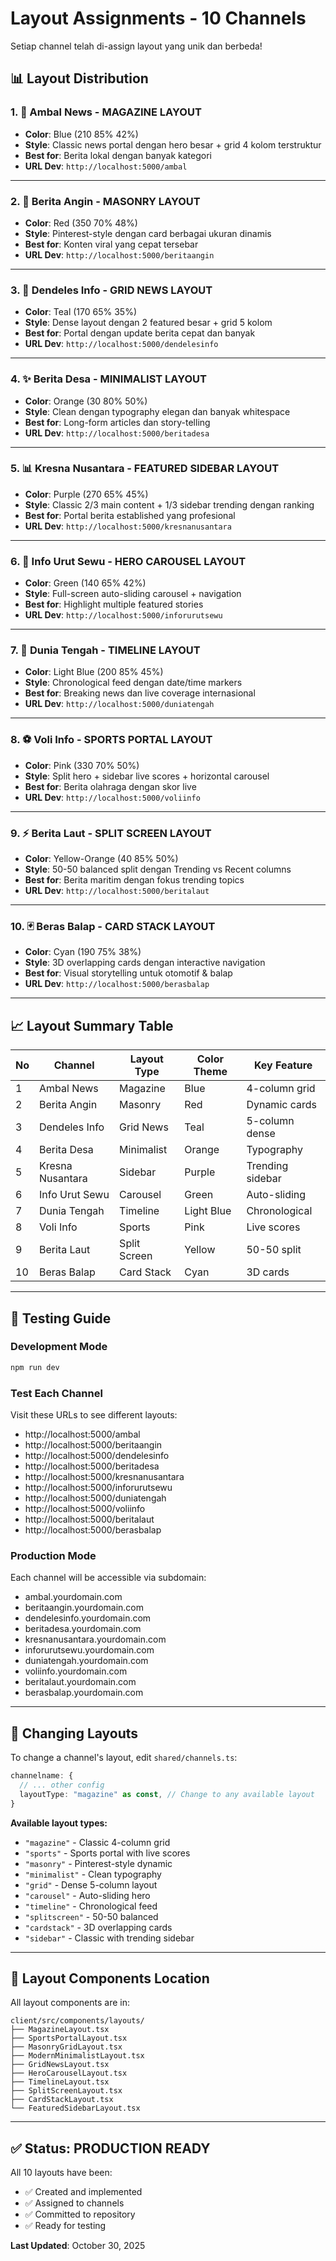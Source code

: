 # Layout Assignments - 10 Channels

Setiap channel telah di-assign layout yang unik dan berbeda!

## 📊 Layout Distribution

### 1. 📰 Ambal News - **MAGAZINE LAYOUT**
- **Color**: Blue (210 85% 42%)
- **Style**: Classic news portal dengan hero besar + grid 4 kolom terstruktur
- **Best for**: Berita lokal dengan banyak kategori
- **URL Dev**: `http://localhost:5000/ambal`

---

### 2. 📌 Berita Angin - **MASONRY LAYOUT**
- **Color**: Red (350 70% 48%)
- **Style**: Pinterest-style dengan card berbagai ukuran dinamis
- **Best for**: Konten viral yang cepat tersebar
- **URL Dev**: `http://localhost:5000/beritaangin`

---

### 3. 🎯 Dendeles Info - **GRID NEWS LAYOUT**
- **Color**: Teal (170 65% 35%)
- **Style**: Dense layout dengan 2 featured besar + grid 5 kolom
- **Best for**: Portal dengan update berita cepat dan banyak
- **URL Dev**: `http://localhost:5000/dendelesinfo`

---

### 4. ✨ Berita Desa - **MINIMALIST LAYOUT**
- **Color**: Orange (30 80% 50%)
- **Style**: Clean dengan typography elegan dan banyak whitespace
- **Best for**: Long-form articles dan story-telling
- **URL Dev**: `http://localhost:5000/beritadesa`

---

### 5. 📊 Kresna Nusantara - **FEATURED SIDEBAR LAYOUT**
- **Color**: Purple (270 65% 45%)
- **Style**: Classic 2/3 main content + 1/3 sidebar trending dengan ranking
- **Best for**: Portal berita established yang profesional
- **URL Dev**: `http://localhost:5000/kresnanusantara`

---

### 6. 🎠 Info Urut Sewu - **HERO CAROUSEL LAYOUT**
- **Color**: Green (140 65% 42%)
- **Style**: Full-screen auto-sliding carousel + navigation
- **Best for**: Highlight multiple featured stories
- **URL Dev**: `http://localhost:5000/inforurutsewu`

---

### 7. 📅 Dunia Tengah - **TIMELINE LAYOUT**
- **Color**: Light Blue (200 85% 45%)
- **Style**: Chronological feed dengan date/time markers
- **Best for**: Breaking news dan live coverage internasional
- **URL Dev**: `http://localhost:5000/duniatengah`

---

### 8. ⚽ Voli Info - **SPORTS PORTAL LAYOUT**
- **Color**: Pink (330 70% 50%)
- **Style**: Split hero + sidebar live scores + horizontal carousel
- **Best for**: Berita olahraga dengan skor live
- **URL Dev**: `http://localhost:5000/voliinfo`

---

### 9. ⚡ Berita Laut - **SPLIT SCREEN LAYOUT**
- **Color**: Yellow-Orange (40 85% 50%)
- **Style**: 50-50 balanced split dengan Trending vs Recent columns
- **Best for**: Berita maritim dengan fokus trending topics
- **URL Dev**: `http://localhost:5000/beritalaut`

---

### 10. 🃏 Beras Balap - **CARD STACK LAYOUT**
- **Color**: Cyan (190 75% 38%)
- **Style**: 3D overlapping cards dengan interactive navigation
- **Best for**: Visual storytelling untuk otomotif & balap
- **URL Dev**: `http://localhost:5000/berasbalap`

---

## 📈 Layout Summary Table

| No | Channel | Layout Type | Color Theme | Key Feature |
|----|---------|-------------|-------------|-------------|
| 1 | Ambal News | Magazine | Blue | 4-column grid |
| 2 | Berita Angin | Masonry | Red | Dynamic cards |
| 3 | Dendeles Info | Grid News | Teal | 5-column dense |
| 4 | Berita Desa | Minimalist | Orange | Typography |
| 5 | Kresna Nusantara | Sidebar | Purple | Trending sidebar |
| 6 | Info Urut Sewu | Carousel | Green | Auto-sliding |
| 7 | Dunia Tengah | Timeline | Light Blue | Chronological |
| 8 | Voli Info | Sports | Pink | Live scores |
| 9 | Berita Laut | Split Screen | Yellow | 50-50 split |
| 10 | Beras Balap | Card Stack | Cyan | 3D cards |

---

## 🚀 Testing Guide

### Development Mode
```bash
npm run dev
```

### Test Each Channel
Visit these URLs to see different layouts:
- http://localhost:5000/ambal
- http://localhost:5000/beritaangin
- http://localhost:5000/dendelesinfo
- http://localhost:5000/beritadesa
- http://localhost:5000/kresnanusantara
- http://localhost:5000/inforurutsewu
- http://localhost:5000/duniatengah
- http://localhost:5000/voliinfo
- http://localhost:5000/beritalaut
- http://localhost:5000/berasbalap

### Production Mode
Each channel will be accessible via subdomain:
- ambal.yourdomain.com
- beritaangin.yourdomain.com
- dendelesinfo.yourdomain.com
- beritadesa.yourdomain.com
- kresnanusantara.yourdomain.com
- inforurutsewu.yourdomain.com
- duniatengah.yourdomain.com
- voliinfo.yourdomain.com
- beritalaut.yourdomain.com
- berasbalap.yourdomain.com

---

## 🎨 Changing Layouts

To change a channel's layout, edit `shared/channels.ts`:

```typescript
channelname: {
  // ... other config
  layoutType: "magazine" as const, // Change to any available layout
}
```

**Available layout types:**
- `"magazine"` - Classic 4-column grid
- `"sports"` - Sports portal with live scores
- `"masonry"` - Pinterest-style dynamic
- `"minimalist"` - Clean typography
- `"grid"` - Dense 5-column layout
- `"carousel"` - Auto-sliding hero
- `"timeline"` - Chronological feed
- `"splitscreen"` - 50-50 balanced
- `"cardstack"` - 3D overlapping cards
- `"sidebar"` - Classic with trending sidebar

---

## 📁 Layout Components Location

All layout components are in:
```
client/src/components/layouts/
├── MagazineLayout.tsx
├── SportsPortalLayout.tsx
├── MasonryGridLayout.tsx
├── ModernMinimalistLayout.tsx
├── GridNewsLayout.tsx
├── HeroCarouselLayout.tsx
├── TimelineLayout.tsx
├── SplitScreenLayout.tsx
├── CardStackLayout.tsx
└── FeaturedSidebarLayout.tsx
```

---

## ✅ Status: PRODUCTION READY

All 10 layouts have been:
- ✅ Created and implemented
- ✅ Assigned to channels
- ✅ Committed to repository
- ✅ Ready for testing

**Last Updated**: October 30, 2025
